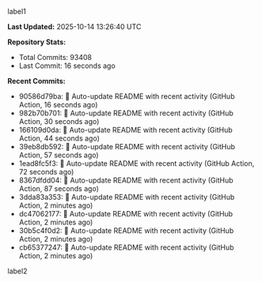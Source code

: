 
label1 
<!-- ACTIVITY_START -->
**Last Updated:** 2025-10-14 13:26:40 UTC

**Repository Stats:**
- Total Commits: 93408
- Last Commit: 16 seconds ago

**Recent Commits:**
- 90586d79ba: 🤖 Auto-update README with recent activity (GitHub Action, 16 seconds ago)
- 982b70b701: 🤖 Auto-update README with recent activity (GitHub Action, 30 seconds ago)
- 166109d0da: 🤖 Auto-update README with recent activity (GitHub Action, 44 seconds ago)
- 39eb8db592: 🤖 Auto-update README with recent activity (GitHub Action, 57 seconds ago)
- 1ead8fc5f3: 🤖 Auto-update README with recent activity (GitHub Action, 72 seconds ago)
- 8367dfdd04: 🤖 Auto-update README with recent activity (GitHub Action, 87 seconds ago)
- 3dda83a353: 🤖 Auto-update README with recent activity (GitHub Action, 2 minutes ago)
- dc47062177: 🤖 Auto-update README with recent activity (GitHub Action, 2 minutes ago)
- 30b5c4f0d2: 🤖 Auto-update README with recent activity (GitHub Action, 2 minutes ago)
- cb65377247: 🤖 Auto-update README with recent activity (GitHub Action, 2 minutes ago)
<!-- ACTIVITY_END -->

label2
